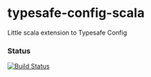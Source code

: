 # typesafe-config-scala
Little scala extension to Typesafe Config

### Status
[![Build Status](https://travis-ci.org/andyglow/typesafe-config-scala.png)](https://travis-ci.org/andyglow/typesafe-config-scala)